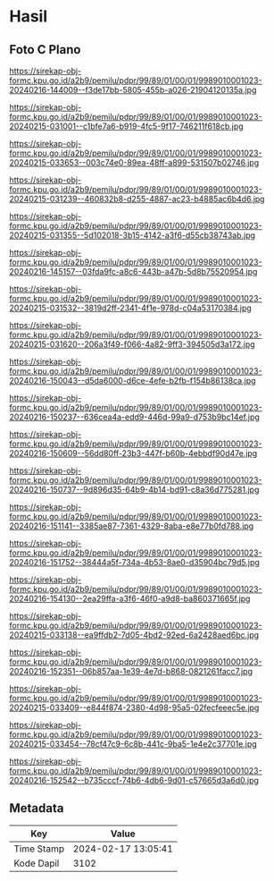 # Hasil

## Foto C Plano

https://sirekap-obj-formc.kpu.go.id/a2b9/pemilu/pdpr/99/89/01/00/01/9989010001023-20240216-144009--f3de17bb-5805-455b-a026-21904120135a.jpg

https://sirekap-obj-formc.kpu.go.id/a2b9/pemilu/pdpr/99/89/01/00/01/9989010001023-20240215-031001--c1bfe7a6-b919-4fc5-9f17-746211f618cb.jpg

https://sirekap-obj-formc.kpu.go.id/a2b9/pemilu/pdpr/99/89/01/00/01/9989010001023-20240215-033653--003c74e0-89ea-48ff-a899-531507b02746.jpg

https://sirekap-obj-formc.kpu.go.id/a2b9/pemilu/pdpr/99/89/01/00/01/9989010001023-20240215-031239--460832b8-d255-4887-ac23-b4885ac6b4d6.jpg

https://sirekap-obj-formc.kpu.go.id/a2b9/pemilu/pdpr/99/89/01/00/01/9989010001023-20240215-031355--5d102018-3b15-4142-a3f6-d55cb38743ab.jpg

https://sirekap-obj-formc.kpu.go.id/a2b9/pemilu/pdpr/99/89/01/00/01/9989010001023-20240216-145157--03fda9fc-a8c6-443b-a47b-5d8b75520954.jpg

https://sirekap-obj-formc.kpu.go.id/a2b9/pemilu/pdpr/99/89/01/00/01/9989010001023-20240215-031532--3819d2ff-2341-4f1e-978d-c04a53170384.jpg

https://sirekap-obj-formc.kpu.go.id/a2b9/pemilu/pdpr/99/89/01/00/01/9989010001023-20240215-031620--206a3f49-f066-4a82-9ff3-394505d3a172.jpg

https://sirekap-obj-formc.kpu.go.id/a2b9/pemilu/pdpr/99/89/01/00/01/9989010001023-20240216-150043--d5da6000-d6ce-4efe-b2fb-f154b86138ca.jpg

https://sirekap-obj-formc.kpu.go.id/a2b9/pemilu/pdpr/99/89/01/00/01/9989010001023-20240216-150237--636cea4a-edd9-446d-99a9-d753b9bc14ef.jpg

https://sirekap-obj-formc.kpu.go.id/a2b9/pemilu/pdpr/99/89/01/00/01/9989010001023-20240216-150609--56dd80ff-23b3-447f-b60b-4ebbdf90d47e.jpg

https://sirekap-obj-formc.kpu.go.id/a2b9/pemilu/pdpr/99/89/01/00/01/9989010001023-20240216-150737--9d896d35-64b9-4b14-bd91-c8a36d775281.jpg

https://sirekap-obj-formc.kpu.go.id/a2b9/pemilu/pdpr/99/89/01/00/01/9989010001023-20240216-151141--3385ae87-7361-4329-8aba-e8e77b0fd788.jpg

https://sirekap-obj-formc.kpu.go.id/a2b9/pemilu/pdpr/99/89/01/00/01/9989010001023-20240216-151752--38444a5f-734a-4b53-8ae0-d35904bc79d5.jpg

https://sirekap-obj-formc.kpu.go.id/a2b9/pemilu/pdpr/99/89/01/00/01/9989010001023-20240216-154130--2ea29ffa-a3f6-46f0-a9d8-ba860371665f.jpg

https://sirekap-obj-formc.kpu.go.id/a2b9/pemilu/pdpr/99/89/01/00/01/9989010001023-20240215-033138--ea9ffdb2-7d05-4bd2-92ed-6a2428aed6bc.jpg

https://sirekap-obj-formc.kpu.go.id/a2b9/pemilu/pdpr/99/89/01/00/01/9989010001023-20240216-152351--06b857aa-1e39-4e7d-b868-0821261facc7.jpg

https://sirekap-obj-formc.kpu.go.id/a2b9/pemilu/pdpr/99/89/01/00/01/9989010001023-20240215-033409--e844f874-2380-4d98-95a5-02fecfeeec5e.jpg

https://sirekap-obj-formc.kpu.go.id/a2b9/pemilu/pdpr/99/89/01/00/01/9989010001023-20240215-033454--78cf47c9-6c8b-441c-9ba5-1e4e2c37701e.jpg

https://sirekap-obj-formc.kpu.go.id/a2b9/pemilu/pdpr/99/89/01/00/01/9989010001023-20240216-152542--b735cccf-74b6-4db6-9d01-c57665d3a6d0.jpg


## Metadata

| Key        | Value               |
| ---------- | ------------------- |
| Time Stamp | 2024-02-17 13:05:41 |
| Kode Dapil | 3102                |



